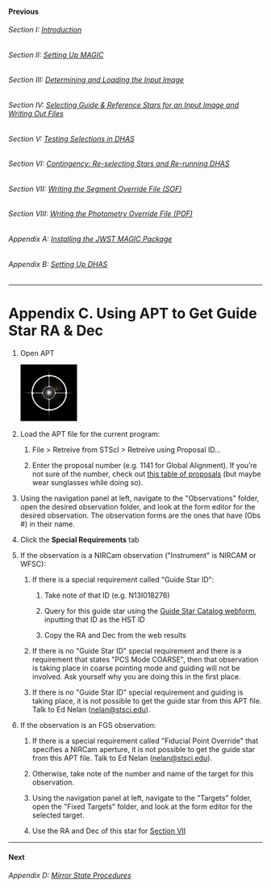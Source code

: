 #### Previous

###### Section I: [Introduction](i_introduction.md)

###### Section II: [Setting Up MAGIC](ii_setting_up.md)

###### Section III: [Determining and Loading the Input Image](iii_determining_and_loading_the_input_image.md)

###### Section IV: [Selecting Guide & Reference Stars for an Input Image and Writing Out Files](iv_select_stars_and_write_files.md)

###### Section V: [Testing Selections in DHAS](v_testing_in_dhas.md)

###### Section VI: [Contingency: Re-selecting Stars and Re-running DHAS](vi_contingency_reselect_stars.md)

###### Section VII: [Writing the Segment Override File (SOF)](vii_write_sof.md)

###### Section VIII: [Writing the Photometry Override File (POF)](viii_write_pof.md)

###### Appendix A: [Installing the JWST MAGIC Package](appendix_a_installing_magic.md)

###### Appendix B: [Setting Up DHAS](appendix_b_opening_dhas.md)

-----------------------------------------

Appendix C. Using APT to Get Guide Star RA & Dec
=========================================================
1. Open APT
   
   ![APT logo](./figs/apt_logo.png)
   
2. Load the APT file for the current program:
   1. File > Retreive from STScI > Retreive using Proposal ID…
   
   2. Enter the proposal number (e.g. 1141 for Global Alignment). If you’re not sure of the number, check out [this table of proposals](http://www.stsci.edu/ftp/presto/ops/jwst-pit-status.html) (but maybe wear sunglasses while doing so).

3. Using the navigation panel at left, navigate to the "Observations" folder, open the desired observation folder, and look at the form editor for the desired observation. The observation forms are the ones that have (Obs #) in their name.

4. Click the **Special Requirements** tab

5. If the observation is a NIRCam observation ("Instrument" is NIRCAM or WFSC):
   
   1. If there is a special requirement called "Guide Star ID":
      
      1. Take note of that ID (e.g. N13I018276)
      
      2. Query for this guide star using the [Guide Star Catalog webform](http://gsss.stsci.edu/webservices/GSC2/WebForm.aspx), inputting that ID as the HST ID
      
      3. Copy the RA and Dec from the web results
  
   2. If there is no "Guide Star ID" special requirement and there is a requirement that states "PCS Mode COARSE", then that observation is taking place in coarse pointing mode and guiding will not be involved. Ask yourself why you are doing this in the first place.
   
   3. If there is no "Guide Star ID" special requirement and guiding is taking place, it is not possible to get the guide star from this APT file. Talk to Ed Nelan (nelan@stsci.edu).

6. If the observation is an FGS observation: 
   
   1. If there is a special requirement called "Fiducial Point Override" that specifies a NIRCam aperture, it is not possible to get the guide star from this APT file. Talk to Ed Nelan (nelan@stsci.edu).
   
   2. Otherwise, take note of the number and name of the target for this observation.
   
   3. Using the navigation panel at left, navigate to the "Targets" folder, open the "Fixed Targets" folder, and look at the form editor for the selected target.
   
   4. Use the RA and Dec of this star for [Section VII](vii_write_sof.md)

---------------------------------

#### Next

###### Appendix D: [Mirror State Procedures](appendix_d_mirror_states.md)
